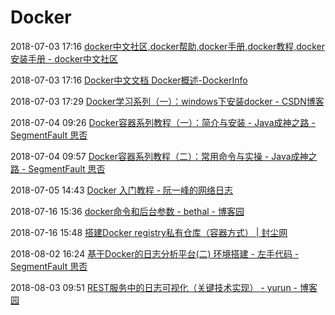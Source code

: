 # Docker

2018-07-03 17:16 [docker中文社区,docker帮助,docker手册,docker教程,docker安装手册 - docker中文社区](http://www.docker.org.cn/index.html)

2018-07-03 17:16 [Docker中文文档 Docker概述-DockerInfo](http://www.dockerinfo.net/document)

2018-07-03 17:29 [Docker学习系列（一）：windows下安装docker - CSDN博客](https://blog.csdn.net/tina_ttl/article/details/51372604)

2018-07-04 09:26 [Docker容器系列教程（一）：简介与安装 - Java成神之路 - SegmentFault 思否](https://segmentfault.com/a/1190000015016299)

2018-07-04 09:57 [Docker容器系列教程（二）：常用命令与实操 - Java成神之路 - SegmentFault 思否](https://segmentfault.com/a/1190000015125242)

2018-07-05 14:43 [Docker 入门教程 - 阮一峰的网络日志](http://www.ruanyifeng.com/blog/2018/02/docker-tutorial.html)

2018-07-16 15:36 [docker命令和后台参数 - bethal - 博客园](https://www.cnblogs.com/bethal/p/6051256.html)

2018-07-16 15:48 [搭建Docker registry私有仓库（容器方式） | 封尘网](https://www.58jb.com/html/95.html)

2018-08-02 16:24 [基于Docker的日志分析平台(二) 环境搭建 - 左手代码 - SegmentFault 思否](https://segmentfault.com/a/1190000012337053)

2018-08-03 09:51 [REST服务中的日志可视化（关键技术实现） - yurun - 博客园](https://www.cnblogs.com/yurunmiao/p/4167744.html)

